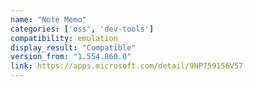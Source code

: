 ```yaml
---
name: "Note Memo"
categories: ['oss', 'dev-tools']
compatibility: emulation
display_result: "Compatible"
version_from: "1.554.860.0"
link: https://apps.microsoft.com/detail/9NP759156V57
---
```

